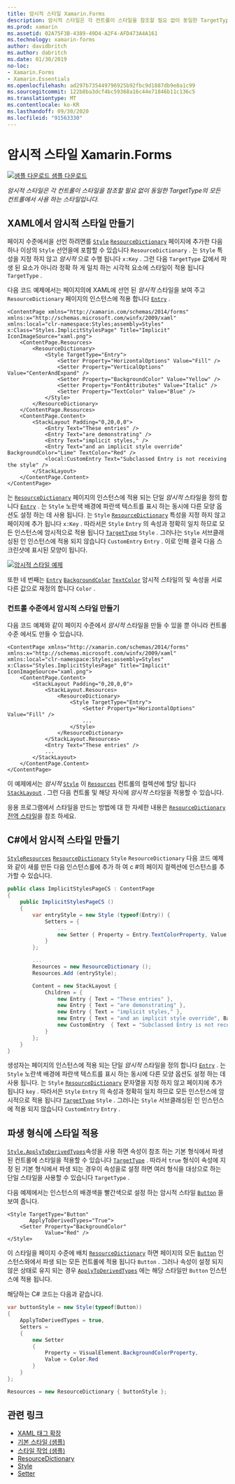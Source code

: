 ```yaml
---
title: 암시적 스타일 Xamarin.Forms
description: 암시적 스타일은 각 컨트롤이 스타일을 참조할 필요 없이 동일한 TargetType의 모든 컨트롤에서 사용 하는 스타일입니다.
ms.prod: xamarin
ms.assetid: 02A75F3B-4389-49D4-A2F4-AFD473A4A161
ms.technology: xamarin-forms
author: davidbritch
ms.author: dabritch
ms.date: 01/30/2019
no-loc:
- Xamarin.Forms
- Xamarin.Essentials
ms.openlocfilehash: ad297b735449796925b92fbc9d1887db9e8a1c99
ms.sourcegitcommit: 122b8ba3dcf4bc59368a16c44e71846b11c136c5
ms.translationtype: MT
ms.contentlocale: ko-KR
ms.lasthandoff: 09/30/2020
ms.locfileid: "91563330"
---
```

# <a name="implicit-styles-in-no-locxamarinforms"></a>암시적 스타일 Xamarin.Forms

[![샘플 다운로드](~/media/shared/download.png) 샘플 다운로드](https://docs.microsoft.com/samples/xamarin/xamarin-forms-samples/userinterface-styles-basicstyles)

_암시적 스타일은 각 컨트롤이 스타일을 참조할 필요 없이 동일한 TargetType의 모든 컨트롤에서 사용 하는 스타일입니다._

## <a name="create-an-implicit-style-in-xaml"></a>XAML에서 암시적 스타일 만들기

페이지 수준에서을 선언 하려면를 [`Style`](xref:Xamarin.Forms.Style) [`ResourceDictionary`](xref:Xamarin.Forms.ResourceDictionary) 페이지에 추가한 다음 하나 이상의 `Style` 선언을에 포함할 수 있습니다 `ResourceDictionary` . 는 `Style` 특성을 지정 하지 않고 *암시적* 으로 수행 됩니다 `x:Key` . 그런 다음 `TargetType` 값에서 파생 된 요소가 아니라 정확 하 게 일치 하는 시각적 요소에 스타일이 적용 됩니다 `TargetType` .

다음 코드 예제에서는 페이지의에 XAML에 선언 된 *암시적* 스타일을 보여 주고 `ResourceDictionary` 페이지의 인스턴스에 적용 합니다 [`Entry`](xref:Xamarin.Forms.Entry) .

```xaml
<ContentPage xmlns="http://xamarin.com/schemas/2014/forms" xmlns:x="http://schemas.microsoft.com/winfx/2009/xaml" xmlns:local="clr-namespace:Styles;assembly=Styles" x:Class="Styles.ImplicitStylesPage" Title="Implicit" IconImageSource="xaml.png">
    <ContentPage.Resources>
        <ResourceDictionary>
            <Style TargetType="Entry">
                <Setter Property="HorizontalOptions" Value="Fill" />
                <Setter Property="VerticalOptions" Value="CenterAndExpand" />
                <Setter Property="BackgroundColor" Value="Yellow" />
                <Setter Property="FontAttributes" Value="Italic" />
                <Setter Property="TextColor" Value="Blue" />
            </Style>
        </ResourceDictionary>
    </ContentPage.Resources>
    <ContentPage.Content>
        <StackLayout Padding="0,20,0,0">
            <Entry Text="These entries" />
            <Entry Text="are demonstrating" />
            <Entry Text="implicit styles," />
            <Entry Text="and an implicit style override" BackgroundColor="Lime" TextColor="Red" />
            <local:CustomEntry Text="Subclassed Entry is not receiving the style" />
        </StackLayout>
    </ContentPage.Content>
</ContentPage>
```

는 [`ResourceDictionary`](xref:Xamarin.Forms.ResourceDictionary) 페이지의 인스턴스에 적용 되는 단일 *암시적* 스타일을 정의 합니다 [`Entry`](xref:Xamarin.Forms.Entry) . 는 `Style` 노란색 배경에 파란색 텍스트를 표시 하는 동시에 다른 모양 옵션도 설정 하는 데 사용 됩니다. 는 `Style` [`ResourceDictionary`](xref:Xamarin.Forms.ResourceDictionary) 특성을 지정 하지 않고 페이지에 추가 됩니다 `x:Key` . 따라서은 `Style` `Entry` 의 속성과 정확히 일치 하므로 모든 인스턴스에 암시적으로 적용 됩니다 [`TargetType`](xref:Xamarin.Forms.Style.TargetType) `Style` . 그러나는 `Style` 서브클래싱된 인 인스턴스에 적용 되지 않습니다 `CustomEntry` `Entry` . 이로 인해 결국 다음 스크린샷에 표시된 모양이 됩니다.

[![암시적 스타일 예제](implicit-images/implicit-styles.png)](implicit-images/implicit-styles-large.png#lightbox)

또한 네 번째는 [`Entry`](xref:Xamarin.Forms.Entry) [`BackgroundColor`](xref:Xamarin.Forms.VisualElement.BackgroundColor) [`TextColor`](xref:Xamarin.Forms.InputView.TextColor) 암시적 스타일의 및 속성을 서로 다른 값으로 재정의 합니다 `Color` .

### <a name="create-an-implicit-style-at-the-control-level"></a>컨트롤 수준에서 암시적 스타일 만들기

다음 코드 예제와 같이 페이지 수준에서 *암시적* 스타일을 만들 수 있을 뿐 아니라 컨트롤 수준 에서도 만들 수 있습니다.

```xaml
<ContentPage xmlns="http://xamarin.com/schemas/2014/forms" xmlns:x="http://schemas.microsoft.com/winfx/2009/xaml" xmlns:local="clr-namespace:Styles;assembly=Styles" x:Class="Styles.ImplicitStylesPage" Title="Implicit" IconImageSource="xaml.png">
    <ContentPage.Content>
        <StackLayout Padding="0,20,0,0">
            <StackLayout.Resources>
                <ResourceDictionary>
                    <Style TargetType="Entry">
                        <Setter Property="HorizontalOptions" Value="Fill" />
                        ...
                    </Style>
                </ResourceDictionary>
            </StackLayout.Resources>
            <Entry Text="These entries" />
            ...
        </StackLayout>
    </ContentPage.Content>
</ContentPage>
```

이 예제에서는 *암시적* [`Style`](xref:Xamarin.Forms.Style) 이 [`Resources`](xref:Xamarin.Forms.VisualElement.Resources) 컨트롤의 컬렉션에 할당 됩니다 [`StackLayout`](xref:Xamarin.Forms.StackLayout) . 그런 다음 컨트롤 및 해당 자식에 *암시적* 스타일을 적용할 수 있습니다.

응용 프로그램에서 스타일을 만드는 방법에 대 한 자세한 내용은 [`ResourceDictionary`](xref:Xamarin.Forms.ResourceDictionary) [전역 스타일](~/xamarin-forms/user-interface/styles/application.md)을 참조 하세요.

## <a name="create-an-implicit-style-in-c35"></a>C&#35;에서 암시적 스타일 만들기

[`Style`](xref:Xamarin.Forms.Style)[`Resources`](xref:Xamarin.Forms.VisualElement.Resources) [`ResourceDictionary`](xref:Xamarin.Forms.ResourceDictionary) `Style` `ResourceDictionary` 다음 코드 예제와 같이 새를 만든 다음 인스턴스를에 추가 하 여 c #의 페이지 컬렉션에 인스턴스를 추가할 수 있습니다.

```csharp
public class ImplicitStylesPageCS : ContentPage
{
    public ImplicitStylesPageCS ()
    {
        var entryStyle = new Style (typeof(Entry)) {
            Setters = {
                ...
                new Setter { Property = Entry.TextColorProperty, Value = Color.Blue }
            }
        };

        ...
        Resources = new ResourceDictionary ();
        Resources.Add (entryStyle);

        Content = new StackLayout {
            Children = {
                new Entry { Text = "These entries" },
                new Entry { Text = "are demonstrating" },
                new Entry { Text = "implicit styles," },
                new Entry { Text = "and an implicit style override", BackgroundColor = Color.Lime, TextColor = Color.Red },
                new CustomEntry  { Text = "Subclassed Entry is not receiving the style" }
            }
        };
    }
}
```

생성자는 페이지의 인스턴스에 적용 되는 단일 *암시적* 스타일을 정의 합니다 [`Entry`](xref:Xamarin.Forms.Entry) . 는 `Style` 노란색 배경에 파란색 텍스트를 표시 하는 동시에 다른 모양 옵션도 설정 하는 데 사용 됩니다. 는 `Style` [`ResourceDictionary`](xref:Xamarin.Forms.ResourceDictionary) 문자열을 지정 하지 않고 페이지에 추가 됩니다 `key` . 따라서은 `Style` `Entry` 의 속성과 정확히 일치 하므로 모든 인스턴스에 암시적으로 적용 됩니다 [`TargetType`](xref:Xamarin.Forms.Style.TargetType) `Style` . 그러나는 `Style` 서브클래싱된 인 인스턴스에 적용 되지 않습니다 `CustomEntry` `Entry` .

## <a name="apply-a-style-to-derived-types"></a>파생 형식에 스타일 적용

[`Style.ApplyToDerivedTypes`](xref:Xamarin.Forms.Style.ApplyToDerivedTypes)속성을 사용 하면 속성이 참조 하는 기본 형식에서 파생 된 컨트롤에 스타일을 적용할 수 있습니다 [`TargetType`](xref:Xamarin.Forms.Style.TargetType) . 따라서 `true` 형식이 속성에 지정 된 기본 형식에서 파생 되는 경우이 속성을로 설정 하면 여러 형식을 대상으로 하는 단일 스타일을 사용할 수 있습니다 `TargetType` .

다음 예제에서는 인스턴스의 배경색을 빨간색으로 설정 하는 암시적 스타일 [`Button`](xref:Xamarin.Forms.Button) 을 보여 줍니다.

```xaml
<Style TargetType="Button"
       ApplyToDerivedTypes="True">
    <Setter Property="BackgroundColor"
            Value="Red" />
</Style>
```

이 스타일을 페이지 수준에 배치 [`ResourceDictionary`](xref:Xamarin.Forms.ResourceDictionary) 하면 페이지의 모든 [`Button`](xref:Xamarin.Forms.Button) 인스턴스와에서 파생 되는 모든 컨트롤에 적용 됩니다 `Button` . 그러나 속성이 설정 되지 않은 상태로 유지 되는 경우 [`ApplyToDerivedTypes`](xref:Xamarin.Forms.Style.ApplyToDerivedTypes) 에는 해당 스타일만 `Button` 인스턴스에 적용 됩니다.

해당하는 C# 코드는 다음과 같습니다.

```csharp
var buttonStyle = new Style(typeof(Button))
{
    ApplyToDerivedTypes = true,
    Setters =
    {
        new Setter
        {
            Property = VisualElement.BackgroundColorProperty,
            Value = Color.Red
        }
    }
};

Resources = new ResourceDictionary { buttonStyle };
```

## <a name="related-links"></a>관련 링크

- [XAML 태그 확장](~/xamarin-forms/xaml/xaml-basics/xaml-markup-extensions.md)
- [기본 스타일 (샘플)](/samples/xamarin/xamarin-forms-samples/userinterface-styles-basicstyles)
- [스타일 작업 (샘플)](/samples/xamarin/xamarin-forms-samples/workingwithstyles)
- [ResourceDictionary](xref:Xamarin.Forms.ResourceDictionary)
- [Style](xref:Xamarin.Forms.Style)
- [Setter](xref:Xamarin.Forms.Setter)